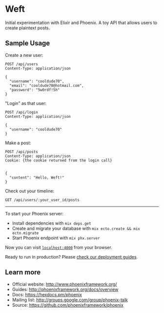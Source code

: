 # Weft

Initial experimentation with Elixir and Phoenix. A toy API that allows users to create plaintext posts.

## Sample Usage

Create a new user:

```
POST /api/users
Content-Type: application/json

{
  "username": "cooldude70",
  "email": "cooldude70@hotmail.com",
  "password": "5w0rdf!5h"
}
```

"Login" as that user:

```
POST /api/login
Content-Type: application/json

{
  "username": "cooldude70"
}
```

Make a post:

```
POST /api/posts
Content-Type: application/json
Cookie: {the cookie returned from the login call}


{
  "content": "Hello, Weft!"
}
```

Check out your timeline:

```
GET /api/users/:your_user_id/posts
```

---

To start your Phoenix server:

  * Install dependencies with `mix deps.get`
  * Create and migrate your database with `mix ecto.create && mix ecto.migrate`
  * Start Phoenix endpoint with `mix phx.server`

Now you can visit [`localhost:4000`](http://localhost:4000) from your browser.

Ready to run in production? Please [check our deployment guides](http://www.phoenixframework.org/docs/deployment).

## Learn more

  * Official website: http://www.phoenixframework.org/
  * Guides: http://phoenixframework.org/docs/overview
  * Docs: https://hexdocs.pm/phoenix
  * Mailing list: http://groups.google.com/group/phoenix-talk
  * Source: https://github.com/phoenixframework/phoenix

